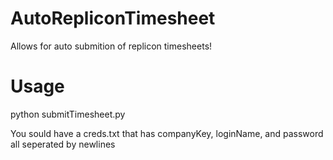 # AutoRepliconTimesheet
Allows for auto submition of replicon timesheets!

# Usage
python submitTimesheet.py <hoursWorked> <comment>
  
You sould have a creds.txt that has companyKey, loginName, and password all seperated by newlines
